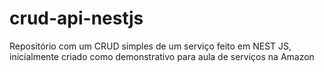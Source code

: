 # crud-api-nestjs
Repositório com um CRUD simples de um serviço feito em NEST JS, inicialmente criado como demonstrativo para aula de serviços na Amazon
